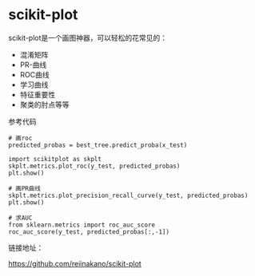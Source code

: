 # scikit-plot

scikit-plot是一个画图神器，可以轻松的花常见的：
* 混淆矩阵
* PR-曲线
* ROC曲线
* 学习曲线
* 特征重要性
* 聚类的肘点等等

参考代码
```
# 画roc
predicted_probas = best_tree.predict_proba(x_test)

import scikitplot as skplt
skplt.metrics.plot_roc(y_test, predicted_probas)
plt.show()

# 画PR曲线
skplt.metrics.plot_precision_recall_curve(y_test, predicted_probas)
plt.show()

# 求AUC
from sklearn.metrics import roc_auc_score
roc_auc_score(y_test, predicted_probas[:,-1])
```

链接地址：

https://github.com/reiinakano/scikit-plot

